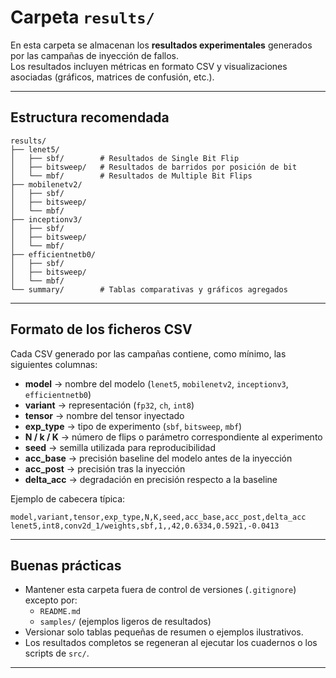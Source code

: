 # Carpeta `results/`

En esta carpeta se almacenan los **resultados experimentales** generados por las campañas de inyección de fallos.  
Los resultados incluyen métricas en formato CSV y visualizaciones asociadas (gráficos, matrices de confusión, etc.).

---

## Estructura recomendada

```
results/
├── lenet5/
│   ├── sbf/        # Resultados de Single Bit Flip
│   ├── bitsweep/   # Resultados de barridos por posición de bit
│   └── mbf/        # Resultados de Multiple Bit Flips
├── mobilenetv2/
│   ├── sbf/
│   ├── bitsweep/
│   └── mbf/
├── inceptionv3/
│   ├── sbf/
│   ├── bitsweep/
│   └── mbf/
├── efficientnetb0/
│   ├── sbf/
│   ├── bitsweep/
│   └── mbf/
└── summary/        # Tablas comparativas y gráficos agregados
```

---

## Formato de los ficheros CSV

Cada CSV generado por las campañas contiene, como mínimo, las siguientes columnas:

- **model** → nombre del modelo (`lenet5`, `mobilenetv2`, `inceptionv3`, `efficientnetb0`)  
- **variant** → representación (`fp32`, `ch`, `int8`)  
- **tensor** → nombre del tensor inyectado  
- **exp_type** → tipo de experimento (`sbf`, `bitsweep`, `mbf`)  
- **N / k / K** → número de flips o parámetro correspondiente al experimento  
- **seed** → semilla utilizada para reproducibilidad  
- **acc_base** → precisión baseline del modelo antes de la inyección  
- **acc_post** → precisión tras la inyección  
- **delta_acc** → degradación en precisión respecto a la baseline  

Ejemplo de cabecera típica:

```csv
model,variant,tensor,exp_type,N,K,seed,acc_base,acc_post,delta_acc
lenet5,int8,conv2d_1/weights,sbf,1,,42,0.6334,0.5921,-0.0413
```

---

## Buenas prácticas

- Mantener esta carpeta fuera de control de versiones (`.gitignore`) excepto por:
  - `README.md`
  - `samples/` (ejemplos ligeros de resultados)  
- Versionar solo tablas pequeñas de resumen o ejemplos ilustrativos.  
- Los resultados completos se regeneran al ejecutar los cuadernos o los scripts de `src/`.

---
